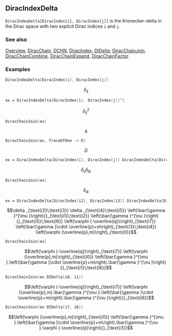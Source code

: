 ## DiracIndexDelta

`DiracIndexDelta[DiracIndex[i], DiracIndex[j]]` is the Kronecker-delta in the Dirac space with two explicit Dirac indices `i` and `j`.

### See also

[Overview](Extra/FeynCalc.md), [DiracChain](DiracChain.md), [DCHN](DCHN.md), [DiracIndex](DiracIndex.md), [DIDelta](DIDelta.md), [DiracChainJoin](DiracChainJoin.md), [DiracChainCombine](DiracChainCombine.md), [DiracChainExpand](DiracChainExpand.md), [DiracChainFactor](DiracChainFactor.md).

### Examples

```mathematica
DiracIndexDelta[DiracIndex[i], DiracIndex[j]]
```

$$\delta _{ij}$$

```mathematica
ex = DiracIndexDelta[DiracIndex[i], DiracIndex[j]]^2
```

$$\delta _{ij}^2$$

```mathematica
DiracChainJoin[ex]
```

$$4$$

```mathematica
DiracChainJoin[ex, TraceOfOne -> D]
```

$$D$$

```mathematica
ex = DiracIndexDelta[DiracIndex[i], DiracIndex[j]] DiracIndexDelta[DiracIndex[j], DiracIndex[k]]
```

$$\delta _{ij} \delta _{jk}$$

```mathematica
DiracChainJoin[ex]
```

$$\delta _{ik}$$

```mathematica
ex = DiracIndexDelta[DiracIndex[i2], DiracIndex[i3]] DiracIndexDelta[DiracIndex[i4], DiracIndex[i5]] DiracChain[DiracIndex[i7], Spinor[-Momentum[q], 0, 1]] DiracChain[Spinor[Momentum[p], m, 1], DiracIndex[i0]] DiracChain[DiracGamma[LorentzIndex[\[Mu]]], DiracIndex[i1], DiracIndex[i2]] DiracChain[DiracGamma[LorentzIndex[\[Nu]]], DiracIndex[i5], DiracIndex[i6]] DiracChain[m + DiracGamma[Momentum[p]], DiracIndex[i3], DiracIndex[i4]]
```

$$\delta _{\text{i2}\;\text{i3}} \delta _{\text{i4}\;\text{i5}} \left(\bar{\gamma }^{\mu }\right){}_{\text{i1}\;\text{i2}} \left(\bar{\gamma }^{\nu }\right){}_{\text{i5}\;\text{i6}} \left(\varphi (-\overline{q})\right)_{\text{i7}} \left(\bar{\gamma }\cdot \overline{p}+m\right)_{\text{i3}\;\text{i4}} \left(\varphi (\overline{p},m)\right)_{\text{i0}}$$

```mathematica
DiracChainJoin[ex]
```

$$\left(\varphi (-\overline{q})\right)_{\text{i7}} \left(\varphi (\overline{p},m)\right)_{\text{i0}} \left(\bar{\gamma }^{\mu }.\left(\bar{\gamma }\cdot \overline{p}+m\right).\bar{\gamma }^{\nu }\right){}_{\text{i1}\;\text{i6}}$$

```mathematica
DiracChainJoin[ex DIDelta[i0, i1]]
```

$$\left(\varphi (-\overline{q})\right)_{\text{i7}} \left(\varphi (\overline{p},m).\bar{\gamma }^{\mu }.\left(\bar{\gamma }\cdot \overline{p}+m\right).\bar{\gamma }^{\nu }\right){}_{\text{i6}}$$

```mathematica
DiracChainJoin[ex DIDelta[i7, i6]]
```

$$\left(\varphi (\overline{p},m)\right)_{\text{i0}} \left(\bar{\gamma }^{\mu }.\left(\bar{\gamma }\cdot \overline{p}+m\right).\bar{\gamma }^{\nu }.\varphi (-\overline{q})\right){}_{\text{i1}}$$